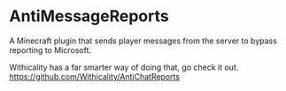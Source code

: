 # AntiMessageReports
A Minecraft plugin that sends player messages from the server to bypass reporting to Microsoft.

Withicality has a far smarter way of doing that, go check it out.
https://github.com/Withicality/AntiChatReports
